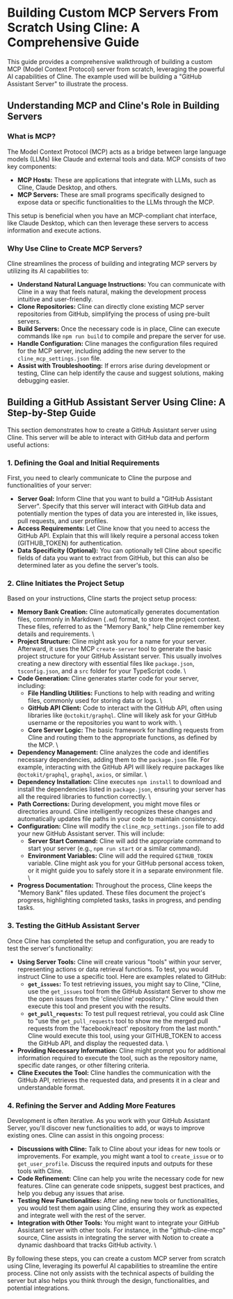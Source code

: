 # Building Custom MCP Servers From Scratch Using Cline: A Comprehensive Guide

This guide provides a comprehensive walkthrough of building a custom MCP (Model Context Protocol) server from scratch, leveraging the powerful AI capabilities of Cline. The example used will be building a "GitHub Assistant Server" to illustrate the process. 

## Understanding MCP and Cline's Role in Building Servers

### What is MCP?

The Model Context Protocol (MCP) acts as a bridge between large language models (LLMs) like Claude and external tools and data. MCP consists of two key components:

*   **MCP Hosts:** These are applications that integrate with LLMs, such as Cline, Claude Desktop, and others. 
*   **MCP Servers:** These are small programs specifically designed to expose data or specific functionalities to the LLMs through the MCP.

This setup is beneficial when you have an MCP-compliant chat interface, like Claude Desktop, which can then leverage these servers to access information and execute actions.

### Why Use Cline to Create MCP Servers?

Cline streamlines the process of building and integrating MCP servers by utilizing its AI capabilities to:

*   **Understand Natural Language Instructions:** You can communicate with Cline in a way that feels natural, making the development process intuitive and user-friendly.
*   **Clone Repositories:** Cline can directly clone existing MCP server repositories from GitHub, simplifying the process of using pre-built servers.
*   **Build Servers:** Once the necessary code is in place, Cline can execute commands like `npm run build` to compile and prepare the server for use.
*   **Handle Configuration:** Cline manages the configuration files required for the MCP server, including adding the new server to the `cline_mcp_settings.json` file.
*   **Assist with Troubleshooting:** If errors arise during development or testing, Cline can help identify the cause and suggest solutions, making debugging easier.

## Building a GitHub Assistant Server Using Cline: A Step-by-Step Guide

This section demonstrates how to create a GitHub Assistant server using Cline. This server will be able to interact with GitHub data and perform useful actions:

### 1. Defining the Goal and Initial Requirements

First, you need to clearly communicate to Cline the purpose and functionalities of your server:

*   **Server Goal:** Inform Cline that you want to build a "GitHub Assistant Server". Specify that this server will interact with GitHub data and potentially mention the types of data you are interested in, like issues, pull requests, and user profiles.
*   **Access Requirements:**  Let Cline know that you need to access the GitHub API. Explain that this will likely require a personal access token (GITHUB\_TOKEN) for authentication.
*   **Data Specificity (Optional):**  You can optionally tell Cline about specific fields of data you want to extract from GitHub, but this can also be determined later as you define the server's tools.

### 2. Cline Initiates the Project Setup

Based on your instructions, Cline starts the project setup process:

*   **Memory Bank Creation:** Cline automatically generates documentation files, commonly in Markdown (`.md`) format, to store the project context. These files, referred to as the "Memory Bank," help Cline remember key details and requirements. \
*   **Project Structure:** Cline might ask you for a name for your server.  Afterward, it uses the MCP `create-server` tool to generate the basic project structure for your GitHub Assistant server. This usually involves creating a new directory with essential files like `package.json`, `tsconfig.json`, and a `src` folder for your TypeScript code. \
*   **Code Generation:** Cline generates starter code for your server, including: 
    *   **File Handling Utilities:** Functions to help with reading and writing files, commonly used for storing data or logs. \
    *   **GitHub API Client:** Code to interact with the GitHub API, often using libraries like `@octokit/graphql`. Cline will likely ask for your GitHub username or the repositories you want to work with. \
    *   **Core Server Logic:** The basic framework for handling requests from Cline and routing them to the appropriate functions, as defined by the MCP. \
*   **Dependency Management:** Cline analyzes the code and identifies necessary dependencies, adding them to the `package.json` file.  For example, interacting with the GitHub API will likely require packages like `@octokit/graphql`, `graphql`, `axios`, or similar. \
*   **Dependency Installation:**  Cline executes `npm install` to download and install the dependencies listed in `package.json`, ensuring your server has all the required libraries to function correctly.  \
*   **Path Corrections:**  During development, you might move files or directories around. Cline intelligently recognizes these changes and automatically updates file paths in your code to maintain consistency. 
*   **Configuration:** Cline will modify the `cline_mcp_settings.json` file to add your new GitHub Assistant server.  This will include:
    *   **Server Start Command:** Cline will add the appropriate command to start your server (e.g., `npm run start` or a similar command). 
    *   **Environment Variables:** Cline will add the required `GITHUB_TOKEN` variable. Cline might ask you for your GitHub personal access token, or it might guide you to safely store it in a separate environment file.  \
*   **Progress Documentation:**  Throughout the process, Cline keeps the "Memory Bank" files updated. These files document the project's progress, highlighting completed tasks, tasks in progress, and pending tasks. 

### 3. Testing the GitHub Assistant Server

Once Cline has completed the setup and configuration, you are ready to test the server's functionality:

*   **Using Server Tools:** Cline will create various "tools" within your server, representing actions or data retrieval functions. To test, you would instruct Cline to use a specific tool. Here are examples related to GitHub:
    *   **`get_issues`:** To test retrieving issues, you might say to Cline, "Cline, use the `get_issues` tool from the GitHub Assistant Server to show me the open issues from the 'cline/cline' repository." Cline would then execute this tool and present you with the results.
    *   **`get_pull_requests`:**  To test pull request retrieval, you could ask Cline to "use the `get_pull_requests` tool to show me the merged pull requests from the 'facebook/react' repository from the last month." Cline would execute this tool, using your GITHUB\_TOKEN to access the GitHub API, and display the requested data.  \
*   **Providing Necessary Information:** Cline might prompt you for additional information required to execute the tool, such as the repository name, specific date ranges, or other filtering criteria.
*   **Cline Executes the Tool:** Cline handles the communication with the GitHub API, retrieves the requested data, and presents it in a clear and understandable format.

### 4. Refining the Server and Adding More Features

Development is often iterative. As you work with your GitHub Assistant Server, you'll discover new functionalities to add, or ways to improve existing ones.  Cline can assist in this ongoing process:

*   **Discussions with Cline:** Talk to Cline about your ideas for new tools or improvements.  For example, you might want a tool to `create_issue` or to `get_user_profile`. Discuss the required inputs and outputs for these tools with Cline. 
*   **Code Refinement:** Cline can help you write the necessary code for new features.  Cline can generate code snippets, suggest best practices, and help you debug any issues that arise.
*   **Testing New Functionalities:**  After adding new tools or functionalities, you would test them again using Cline, ensuring they work as expected and integrate well with the rest of the server. 
*   **Integration with Other Tools:** You might want to integrate your GitHub Assistant server with other tools. For instance, in the "github-cline-mcp" source, Cline assists in integrating the server with Notion to create a dynamic dashboard that tracks GitHub activity.  \

By following these steps, you can create a custom MCP server from scratch using Cline, leveraging its powerful AI capabilities to streamline the entire process. Cline not only assists with the technical aspects of building the server but also helps you think through the design, functionalities, and potential integrations.
